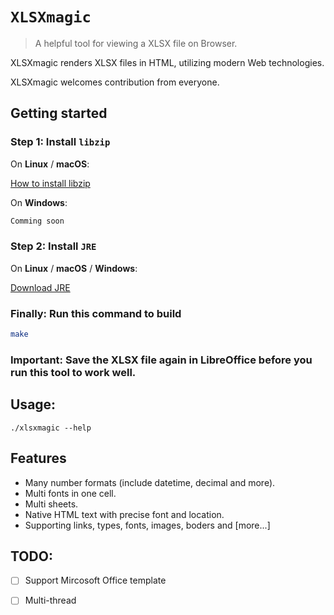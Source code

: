 # `XLSXmagic` 

> A helpful tool for viewing a XLSX file on Browser.

XLSXmagic renders XLSX files in HTML, utilizing modern Web technologies.

XLSXmagic welcomes contribution from everyone.

## Getting started

### Step 1: Install `libzip`

On **Linux** / **macOS**:

[How to install libzip](https://github.com/nih-at/libzip/blob/master/INSTALL.md)

On **Windows**:

```sh
Comming soon
```
### Step 2: Install `JRE`

On **Linux** / **macOS** / **Windows**:

[Download JRE](https://www.java.com/en/download/manual.jsp)

### Finally: Run this command to build

 ```sh
make
```

### Important: Save the XLSX file again in LibreOffice before you run this tool to work well.


## Usage:

```
./xlsxmagic --help
```

## Features

* Many number formats (include datetime, decimal and more).
* Multi fonts in one cell.
* Multi sheets.
* Native HTML text with precise font and location.
* Supporting links, types, fonts, images, boders and [more...]

## TODO:

- [ ] Support Mircosoft Office template
- [ ] Multi-thread




